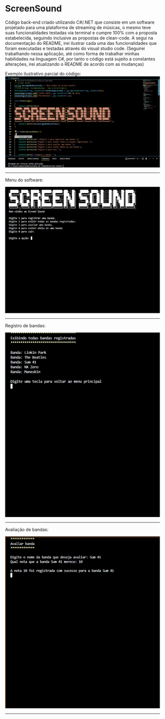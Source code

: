 # ScreenSound
Código back-end criado utilizando C#/.NET que consiste em um software projetado para uma plataforma de streaming de músicas, o mesmo teve suas funcionalidades testadas via terminal e cumpre 100% com a proposta estabelecida, seguindo inclusive as propostas de clean-code. A segui na documentação do README, irei ilustrar cada uma das funcionalidades que foram executadas e testadas através do visual studio code. (Seguirei trabalhando nessa aplicação, até como forma de trabalhar minhas habilidades na linguagem C#, por tanto o código está sujeito a constantes alterações, irei atualizando o README de acordo com as mudanças)

Exemplo ilustrativo parcial do código:
![Codigo](https://github.com/DanielTomazi/ScreenSound/blob/main/ImagensDemo/Codigo-demo.png)
*******************
Menu do software:

![](https://github.com/DanielTomazi/ScreenSound/blob/main/ImagensDemo/Menu-demo.png)
*******************
Registro de bandas:

![Codigo](https://github.com/DanielTomazi/ScreenSound/blob/main/ImagensDemo/RegistroBandas-demo.png)
********************
Avaliação de bandas:

![](https://github.com/DanielTomazi/ScreenSound/blob/main/ImagensDemo/AvaliandoBanda-demo.png)
********************


